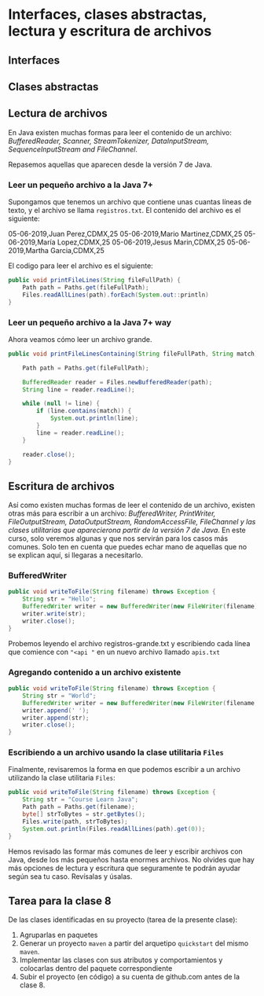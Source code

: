 # Interfaces, clases abstractas, lectura y escritura de archivos

## Interfaces


## Clases abstractas

## Lectura de archivos
En Java existen muchas formas para leer el contenido de un archivo: *BufferedReader, Scanner, StreamTokenizer, DataInputStream, SequenceInputStream and FileChannel*.

Repasemos aquellas que aparecen desde la versión 7 de Java.
### Leer un pequeño archivo a la Java 7+

Supongamos que tenemos un archivo que contiene unas cuantas líneas de texto, y el archivo se llama `registros.txt`. El contenido del archivo es el siguiente:

05-06-2019,Juan Perez,CDMX,25
05-06-2019,Mario Martinez,CDMX,25
05-06-2019,María Lopez,CDMX,25
05-06-2019,Jesus Marin,CDMX,25
05-06-2019,Martha Garcia,CDMX,25

El codigo para leer el archivo es el siguiente:
```java
public void printFileLines(String fileFullPath) {
    Path path = Paths.get(fileFullPath);
    Files.readAllLines(path).forEach(System.out::println)
}
```
### Leer un pequeño archivo a la Java 7+ way
Ahora veamos cómo leer un archivo grande.

```java
public void printFileLinesContaining(String fileFullPath, String match) throws Exception {

    Path path = Paths.get(fileFullPath);

    BufferedReader reader = Files.newBufferedReader(path);
    String line = reader.readLine();

    while (null != line) {
        if (line.contains(match)) {
            System.out.println(line);
        }
        line = reader.readLine();
    }

    reader.close();
}
```
## Escritura de archivos

Así como existen muchas formas de leer el contenido de un archivo, existen otras más para escribir a un archivo: *BufferedWriter, PrintWriter, FileOutputStream, DataOutputStream, RandomAccessFile, FileChannel y las clases utilitarias que aparecierona partir de la versión 7 de Java*. En este curso, solo veremos algunas y que nos servirán para los casos más comunes. Solo ten en cuenta que puedes echar mano de aquellas que no se explican aquí, si llegaras a necesitarlo.

### BufferedWriter
```java
public void writeToFile(String filename) throws Exception {
    String str = "Hello";
    BufferedWriter writer = new BufferedWriter(new FileWriter(filename));
    writer.write(str);
    writer.close();
}
```

Probemos leyendo el archivo registros-grande.txt y escribiendo cada línea que comience con `"<api "` en un nuevo archivo llamado `apis.txt`

### Agregando contenido a un archivo existente

```java
public void writeToFile(String filename) throws Exception {
    String str = "World";
    BufferedWriter writer = new BufferedWriter(new FileWriter(filename, true));
    writer.append(' ');
    writer.append(str);
    writer.close();
}
```

### Escribiendo a un archivo usando la clase utilitaria `Files`
Finalmente, revisaremos la forma en que podemos escribir a un archivo utilizando la clase utilitaria `Files`:

```java
public void writeToFile(String filename) throws Exception {
    String str = "Course Learn Java";
    Path path = Paths.get(filename);
    byte[] strToBytes = str.getBytes();
    Files.write(path, strToBytes);
    System.out.println(Files.readAllLines(path).get(0));
}

```

Hemos revisado las formar más comunes de leer y escribir archivos con Java, desde los más pequeños hasta enormes archivos. No olvides que hay más opciones de lectura y escritura que seguramente te podrán ayudar según sea tu caso. Revísalas y úsalas.

## Tarea para la clase 8
De las clases identificadas en su proyecto (tarea de la presente clase):
1. Agruparlas en paquetes
2. Generar un proyecto `maven` a partir del arquetipo `quickstart` del mismo `maven`.
3. Implementar las clases con sus atributos y comportamientos y colocarlas dentro del paquete correspondiente
4. Subir el proyecto (en código) a su cuenta de github.com antes de la clase 8.
